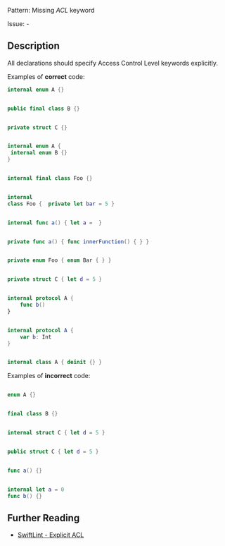 Pattern: Missing _ACL_ keyword

Issue: -

## Description

All declarations should specify Access Control Level keywords explicitly.

Examples of **correct** code:
```swift
internal enum A {}


public final class B {}


private struct C {}


internal enum A {
 internal enum B {}
}


internal final class Foo {}


internal
class Foo {  private let bar = 5 }


internal func a() { let a =  }


private func a() { func innerFunction() { } }


private enum Foo { enum Bar { } }


private struct C { let d = 5 }


internal protocol A {
    func b()
}


internal protocol A {
    var b: Int
}


internal class A { deinit {} }

```
Examples of **incorrect** code:
```swift

enum A {}


final class B {}


internal struct C { let d = 5 }


public struct C { let d = 5 }


func a() {}


internal let a = 0
func b() {}

```

## Further Reading

* [SwiftLint - Explicit ACL](https://realm.github.io/SwiftLint/explicit_acl.html)